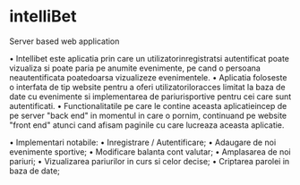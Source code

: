 # intelliBet
Server based web application

• Intellibet este aplicatia prin care un utilizatorinregistratsi autentificat poate vizualiza si poate paria pe 
anumite evenimente, pe cand o persoana neautentificata poatedoarsa vizualizeze evenimentele.
• Aplicatia foloseste o interfata de tip website pentru a oferi utilizatoriloracces limitat la baza de date cu 
evenimente si implementarea de pariurisportive pentru cei care sunt autentificati.
• Functionalitatile pe care le contine aceasta aplicatieincep de pe server "back end" in momentul in care 
o pornim, continuand pe website "front end" atunci cand afisam paginile cu care lucreaza aceasta
aplicatie.

• Implementari notabile:
• Inregistrare / Autentificare;
• Adaugare de noi evenimente sportive;
• Modificare balanta cont valutar;
• Amplasarea de noi pariuri;
• Vizualizarea pariurilor in curs si celor decise;
• Criptarea parolei in baza de date;
